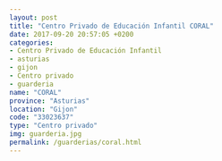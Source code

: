 ```yaml
---
layout: post
title: "Centro Privado de Educación Infantil CORAL"
date: 2017-09-20 20:57:05 +0200
categories:
- Centro Privado de Educación Infantil
- asturias
- gijon
- Centro privado
- guarderia
name: "CORAL"
province: "Asturias"
location: "Gijon"
code: "33023637"
type: "Centro privado"
img: guarderia.jpg
permalink: /guarderias/coral.html
---
```

